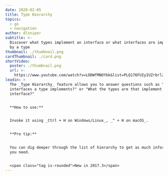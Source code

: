 ```yaml
---
date: 2020-02-05
title: Type Hierarchy
topics:
  - go
  - navigation
author: dlsniper
subtitle: >-
  Discover what types implement an interface or what interfaces are implemented
  by a type
thumbnail: ./thumbnail.png
cardThumbnail: ./card.png
shortVideo:
  poster: ./thumbnail.png
  url: >-
    https://www.youtube.com/watch?v=LODWfMNOYbk&list=PLQ176FUIyIUZrbrlz4AY1V8VzBJKZyVlW&index=139
leadin: >
  The _Type Hierarchy_ feature allows you to answer questions such as "What
  interfaces a type implements?" or "What the types are that implement an
  interface?"


  **How to use:**


  Invoke it using _Ctrl + H on Windows/Linux_, _^ + H on macOS_.


  **Pro tip:**


  You can dig deeper through the list of hierarchy to get as much information as
  you need.


  <span class="tag is-rounded">New in 2017.3</span>
---
```


